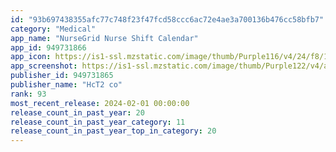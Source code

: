 ```yaml
---
id: "93b697438355afc77c748f23f47fcd58ccc6ac72e4ae3a700136b476cc58bfb7"
category: "Medical"
app_name: "NurseGrid Nurse Shift Calendar"
app_id: 949731866
app_icon: https://is1-ssl.mzstatic.com/image/thumb/Purple116/v4/24/f8/1d/24f81d16-0560-85bd-3146-fa18e3627217/AppIcon-0-0-1x_U007emarketing-0-5-0-85-220.png/1024x1024bb.png
app_screenshot: https://is1-ssl.mzstatic.com/image/thumb/Purple122/v4/a3/58/4a/a3584a1c-3c46-b47f-3166-e1e7fe24ef58/459bd522-006b-4b5f-9fa7-84e8d39b1908_6.5_-_worksites.jpg/1242x2688bb.png
publisher_id: 949731865
publisher_name: "HcT2 co"
rank: 93
most_recent_release: 2024-02-01 00:00:00
release_count_in_past_year: 20
release_count_in_past_year_category: 11
release_count_in_past_year_top_in_category: 20
---
```

